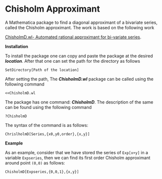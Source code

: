 # Chisholm Approximant
A Mathematica package to find a diagonal approximant of a bivariate series, called the Chisholm approximant. The work is based on the following work

[ChisholmD.wl- Automated rational approximant for bi-variate series](https://arxiv.org/abs/2309.07687).

**Installation**

To install the package one can copy and paste the package at the desired ***location***. After that one can set the path for the directory as follows 
```
SetDirectory[Path of the location]
```
After setting the path, The ***ChisholmD.wl*** package can be called using the following command
```
<<ChisholmD.wl
```

The package has one command: ***ChisholmD***. The description of the same can be found using the following command
```
?ChisholmD
```
The syntax of the command is as follows:
```
ChrislholmD[Series,{x0,y0,order},{x,y}]
```

**Example**

As an example, consider that we have stored the series of ```Exp[x+y]``` in a variable ```Expseries```, then we can find its first order Chisholm approximant around point ```(0,0)``` as follows:
```
ChisholmD[Expseries,{0,0,1},{x,y}]
```
